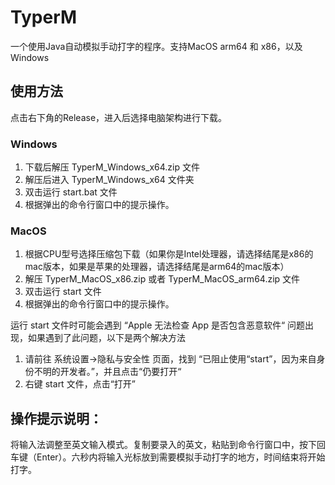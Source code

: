 # TyperM
一个使用Java自动模拟手动打字的程序。支持MacOS arm64 和 x86，以及Windows
## 使用方法
点击右下角的Release，进入后选择电脑架构进行下载。

### Windows
1. 下载后解压 TyperM_Windows_x64.zip 文件
2. 解压后进入 TyperM_Windows_x64 文件夹
3. 双击运行 start.bat 文件
4. 根据弹出的命令行窗口中的提示操作。

### MacOS
1. 根据CPU型号选择压缩包下载（如果你是Intel处理器，请选择结尾是x86的mac版本，如果是苹果的处理器，请选择结尾是arm64的mac版本）
2. 解压 TyperM_MacOS_x86.zip 或者 TyperM_MacOS_arm64.zip 文件
3. 双击运行 start 文件
4. 根据弹出的命令行窗口中的提示操作。

运行 start 文件时可能会遇到 “Apple 无法检查 App 是否包含恶意软件“ 问题出现，如果遇到了此问题，以下是两个解决方法
1. 请前往 系统设置->隐私与安全性 页面，找到 “已阻止使用“start”，因为来自身份不明的开发者。”，并且点击“仍要打开“
2. 右键 start 文件，点击“打开”

## 操作提示说明：
将输入法调整至英文输入模式。复制要录入的英文，粘贴到命令行窗口中，按下回车键（Enter）。六秒内将输入光标放到需要模拟手动打字的地方，时间结束将开始打字。
